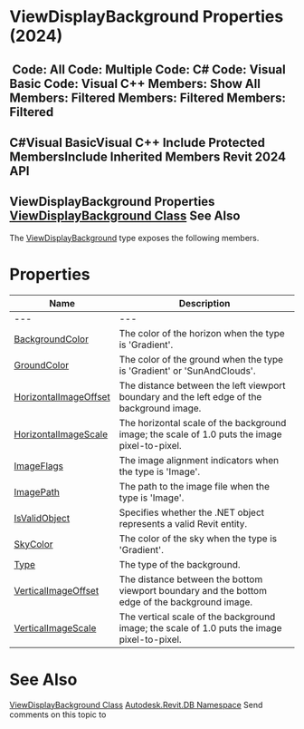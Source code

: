 # ViewDisplayBackground Properties (2024)

﻿
 Code: All Code: Multiple Code: C# Code: Visual Basic Code: Visual C++  Members: Show All Members: Filtered Members: Filtered Members: Filtered   
---  
C#Visual BasicVisual C++
Include Protected MembersInclude Inherited Members
Revit 2024 API  
---  
ViewDisplayBackground Properties  
[ViewDisplayBackground Class](897b41d2-9b42-2bab-a82e-0b545229d692.md "ViewDisplayBackground Class") See Also  
---  
The [ViewDisplayBackground](897b41d2-9b42-2bab-a82e-0b545229d692.md "ViewDisplayBackground Class") type exposes the following members.
# Properties
| Name | Description |
| --- | --- |
| --- | --- | --- |
| [BackgroundColor](bfe9d361-df1d-dc17-ca5c-f67c97d0e194.md "BackgroundColor Property") | The color of the horizon when the type is 'Gradient'. |
| [GroundColor](a5342dbf-c63d-a50b-06ee-96a4dbff7a4c.md "GroundColor Property") | The color of the ground when the type is 'Gradient' or 'SunAndClouds'. |
| [HorizontalImageOffset](b66fe777-bd60-8a0b-4dc0-65e81a25ca55.md "HorizontalImageOffset Property") | The distance between the left viewport boundary and the left edge of the background image. |
| [HorizontalImageScale](e5c6f41b-f3cd-24fb-87a1-c1eb8d8189e7.md "HorizontalImageScale Property") | The horizontal scale of the background image; the scale of 1.0 puts the image pixel-to-pixel. |
| [ImageFlags](93a6d935-4329-0123-7081-15aac9e9c65c.md "ImageFlags Property") | The image alignment indicators when the type is 'Image'. |
| [ImagePath](f617bfcd-a9ac-d4a9-8b8b-e167618d1c83.md "ImagePath Property") | The path to the image file when the type is 'Image'. |
| [IsValidObject](4a403d36-b5bd-41ea-3505-7eafb9a89544.md "IsValidObject Property") | Specifies whether the .NET object represents a valid Revit entity. |
| [SkyColor](0912b4b6-5050-94e4-232a-1b44bad9fa6a.md "SkyColor Property") | The color of the sky when the type is 'Gradient'. |
| [Type](87797b49-0256-72e8-9311-592173ba99bb.md "Type Property") | The type of the background. |
| [VerticalImageOffset](e086d701-de04-69ff-3653-a0bb35bb633f.md "VerticalImageOffset Property") | The distance between the bottom viewport boundary and the bottom edge of the background image. |
| [VerticalImageScale](aafa779e-37ef-0b70-15c7-01b757aa1d08.md "VerticalImageScale Property") | The vertical scale of the background image; the scale of 1.0 puts the image pixel-to-pixel. |

# See Also
[ViewDisplayBackground Class](897b41d2-9b42-2bab-a82e-0b545229d692.md "ViewDisplayBackground Class")
[Autodesk.Revit.DB Namespace](87546ba7-461b-c646-cbb1-2cb8f5bff8b2.md "Autodesk.Revit.DB Namespace")
Send comments on this topic to 